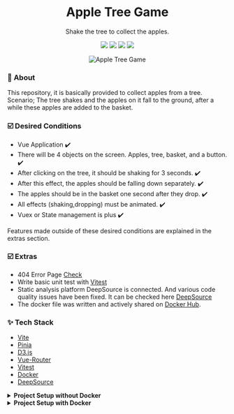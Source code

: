 <h1 align="center">Apple Tree Game</h1>
<p align="center"> Shake the tree to collect the apples. </p>


<div align="center">
<img src="https://img.shields.io/badge/vuejs-%2335495e.svg?style=for-the-badge&logo=vuedotjs&logoColor=%234FC08D"></img>
<img src="https://img.shields.io/badge/d3.js-F9A03C?style=for-the-badge&logo=d3.js&logoColor=white"></img> 
<img src="https://img.shields.io/badge/Vercel-000000?style=for-the-badge&logo=vercel&logoColor=white"></img>
<img src="https://img.shields.io/badge/Docker-2CA5E0?style=for-the-badge&logo=docker&logoColor=white"></img>
</div>

<p align="center">
<img src="/assets/readme/readmeproject.gif" alt="Apple Tree Game">
</p>



### :notebook: **About**
This repository, it is basically provided to collect apples from a tree. 
Scenario; The tree shakes and the apples on it fall to the ground, after a while these apples are added to the basket.

### :ballot_box_with_check: **Desired Conditions**
 - Vue Application ✔️
 - There will be 4 objects on the screen. Apples, tree, basket, and a button. ✔️
 - After clicking on the tree, it should be shaking for 3 seconds. ✔️
 - After this effect, the apples should be falling down separately. ✔️
 - The apples should be in the basket one second after they drop. ✔️
 - All effects (shaking,dropping) must be animated. ✔️
 - Vuex or State management is plus ✔️


Features made outside of these desired conditions are explained in the extras section.

### :ballot_box_with_check: **Extras**
 - 404 Error Page [Check](https://apple-tree-game.vercel.app/abc)
 - Write basic unit test with [Vitest](https://vitest.dev/)
 - Static analysis platform DeepSource is connected. And various code quality issues have been fixed. It can be checked here [DeepSource](https://deepsource.io/gh/Eralpozcan/AppleTreeGame)
 - The docker file was written and actively shared on [Docker Hub](https://hub.docker.com/r/eralpozcan/appletreegame).


### ✨ **Tech Stack**
 - [Vite](Vite)
 - [Pinia](https://pinia.vuejs.org/)
 - [D3.js](https://d3js.org/)
 - [Vue-Router](https://router.vuejs.org/)
 - [Vitest](https://vitest.dev/)
 - [Docker](https://www.docker.com/)
 - [DeepSource](https://deepsource.io/)




<details><summary><strong>Project Setup without Docker</strong></summary>


#### *Step 1*
```
git clone https://github.com/Eralpozcan/AppleTreeGame.git
cd AppleTreeGame
```
#### *Step 2*
```sh
npm install
```
#### *Step 3*
- If you want to run it in **development** mode.
```sh
    npm run dev
```
- If you want to build for **Production**.
```sh
    npm run build
```
- If you just want to run **unit tests** with [Vitest](https://vitest.dev/).
```sh
    npm run test:unit
```

</details>



<details><summary><strong>Project Setup with Docker</strong></summary>
<p>

```sh
docker pull eralpozcan/appletreegame
```
or 

```sh
docker run eralpozcan/appletreegame
```

</p>
</details>

